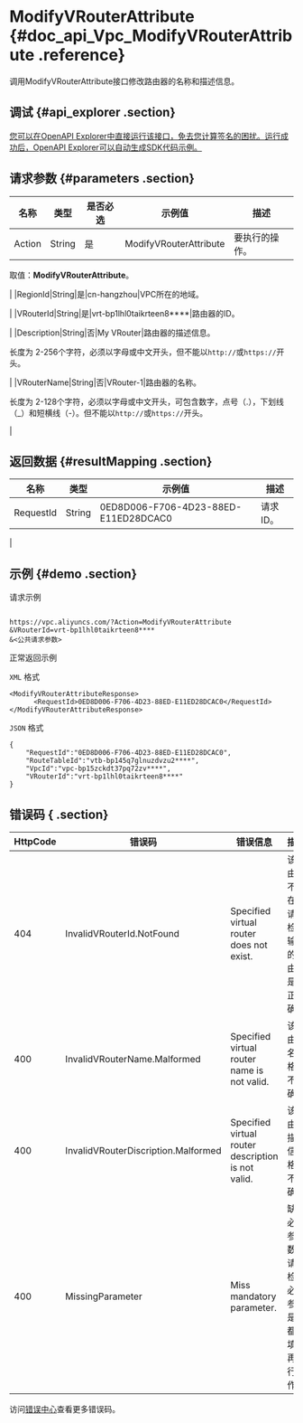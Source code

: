 # ModifyVRouterAttribute {#doc_api_Vpc_ModifyVRouterAttribute .reference}

调用ModifyVRouterAttribute接口修改路由器的名称和描述信息。

## 调试 {#api_explorer .section}

[您可以在OpenAPI Explorer中直接运行该接口，免去您计算签名的困扰。运行成功后，OpenAPI Explorer可以自动生成SDK代码示例。](https://api.aliyun.com/#product=Vpc&api=ModifyVRouterAttribute&type=RPC&version=2016-04-28)

## 请求参数 {#parameters .section}

|名称|类型|是否必选|示例值|描述|
|--|--|----|---|--|
|Action|String|是|ModifyVRouterAttribute|要执行的操作。

 取值：**ModifyVRouterAttribute**。

 |
|RegionId|String|是|cn-hangzhou|VPC所在的地域。

 |
|VRouterId|String|是|vrt-bp1lhl0taikrteen8\*\*\*\*|路由器的ID。

 |
|Description|String|否|My VRouter|路由器的描述信息。

 长度为 2-256个字符，必须以字母或中文开头，但不能以`http://`或`https://`开头。

 |
|VRouterName|String|否|VRouter-1|路由器的名称。

 长度为 2-128个字符，必须以字母或中文开头，可包含数字，点号（.），下划线（\_）和短横线（-）。但不能以`http://`或`https://`开头。

 |

## 返回数据 {#resultMapping .section}

|名称|类型|示例值|描述|
|--|--|---|--|
|RequestId|String|0ED8D006-F706-4D23-88ED-E11ED28DCAC0|请求ID。

 |

## 示例 {#demo .section}

请求示例

``` {#request_demo}

https://vpc.aliyuncs.com/?Action=ModifyVRouterAttribute
&VRouterId=vrt-bp1lhl0taikrteen8****
&<公共请求参数>

```

正常返回示例

`XML` 格式

``` {#xml_return_success_demo}
<ModifyVRouterAttributeResponse>
      <RequestId>0ED8D006-F706-4D23-88ED-E11ED28DCAC0</RequestId>
</ModifyVRouterAttributeResponse>
```

`JSON` 格式

``` {#json_return_success_demo}
{
	"RequestId":"0ED8D006-F706-4D23-88ED-E11ED28DCAC0",
	"RouteTableId":"vtb-bp145q7glnuzdvzu2****",
	"VpcId":"vpc-bp15zckdt37pq72zv****",
	"VRouterId":"vrt-bp1lhl0taikrteen8****"
}
```

## 错误码 { .section}

|HttpCode|错误码|错误信息|描述|
|--------|---|----|--|
|404|InvalidVRouterId.NotFound|Specified virtual router does not exist.|该路由器不存在，请您检查输入的路由器是否正确。|
|400|InvalidVRouterName.Malformed|Specified virtual router name is not valid.|该路由器名字格式不正确。|
|400|InvalidVRouterDiscription.Malformed|Specified virtual router description is not valid.|该路由器描述信息格式不正确。|
|400|MissingParameter|Miss mandatory parameter.|缺少必要参数,请您检查必填参数是否都已填后再进行操作。|

访问[错误中心](https://error-center.aliyun.com/status/product/Vpc)查看更多错误码。

